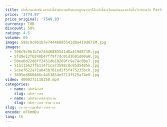 ```yaml
---
title: เก้าอี้เกมเฟอร์นิเจอร์เก้าอี้สํานักงานปรับแบบบูรณาการโต๊ะเก้าอี้นักเรียนผ่อนคลายเก้าอี้กว้างรอบเท้า Part
price: '3774.97'
price_original: '7549.93'
currency: THB
discount: 50%
rating: 4.5
volume: 69
image: S98c9c9b1b7e74446885541d8a419d871M.jpg
images:
  - S98c9c9b1b7e74446885541d8a419d871M.jpg
  - Sfd9e12f0248b47ff9f7dc01d3b01d00aW.jpg
  - S0ea6d22d8ff2451db10269fc9e74c0be7.jpg
  - S1b115627fb11471ca73598c8c85d5405k.jpg
  - Sceef622a71a845b781ed2f5f475235bch.jpg
  - S895ed860466c4453854e5713f525a74e0.jpg
video: 4000272118250.mp4
categories:
  - name: เฟอร์นิเจอร์
    slug: เฟอร-เจอร
  - name: เฟอร์นิเจอร์สำนักงาน
    slug: เฟอร-เจอร-สำน-กงาน
slug: เก-าอ-เกมเฟอร-เจอร-เก
encode: oFXmmDu
lang: th
---
```

  